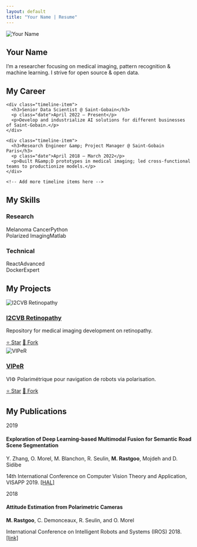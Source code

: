 ```yaml
---
layout: default
title: "Your Name | Resume"
---
```


<section id="about">
  <!-- decorative icons -->
  <div class="hero-icons">
    <i class="fab fa-python"></i>
    <i class="fab fa-ubuntu"></i>
    <i class="fas fa-terminal"></i>
    <i class="fas fa-graduation-cap"></i>
  </div>

  <!-- your photo & name -->
  <img src="your-photo.jpg" alt="Your Name">
  <h1>Your Name</h1>

  <!-- social links -->
  <div class="icons">
    <a href="https://github.com/username"><i class="fab fa-github"></i></a>
    <a href="https://twitter.com/username"><i class="fab fa-twitter"></i></a>
    <a href="https://linkedin.com/in/username"><i class="fab fa-linkedin"></i></a>
    <a href="mailto:email@example.com"><i class="fas fa-envelope"></i></a>
  </div>

  <p>
    I’m a researcher focusing on medical imaging, pattern recognition &amp; machine learning.
    I strive for open source &amp; open data.
  </p>
</section>

<section id="career">
  <h2>My Career</h2>
  <div class="timeline">

    <div class="timeline-item">
      <h3>Senior Data Scientist @ Saint-Gobain</h3>
      <p class="date">April 2022 – Present</p>
      <p>Develop and industrialize AI solutions for different businesses of Saint-Gobain.</p>
    </div>

    <div class="timeline-item">
      <h3>Research Engineer &amp; Project Manager @ Saint-Gobain Paris</h3>
      <p class="date">April 2018 – March 2022</p>
      <p>Built R&amp;D prototypes in medical imaging; led cross-functional teams to productionize models.</p>
    </div>

    <!-- Add more timeline items here -->

  </div>
</section>

<section id="skills">
  <h2>My Skills</h2>
  <div class="skill-container">
    <div class="skill-group">
      <h3>Research</h3>
      <div class="skill-item">
        <div class="skill-labels"><span>Melanoma Cancer</span><span>Python</span></div>
        <div class="skill-bar"><span class="skill-bar-fill" style="width:95%;"></span></div>
      </div>
      <div class="skill-item">
        <div class="skill-labels"><span>Polarized Imaging</span><span>Matlab</span></div>
        <div class="skill-bar"><span class="skill-bar-fill" style="width:80%;"></span></div>
      </div>
      <!-- More research skills -->
    </div>
    <div class="skill-group">
      <h3>Technical</h3>
      <div class="skill-item">
        <div class="skill-labels"><span>React</span><span>Advanced</span></div>
        <div class="skill-bar"><span class="skill-bar-fill" style="width:90%;"></span></div>
      </div>
      <div class="skill-item">
        <div class="skill-labels"><span>Docker</span><span>Expert</span></div>
        <div class="skill-bar"><span class="skill-bar-fill" style="width:95%;"></span></div>
      </div>
      <!-- More technical skills -->
    </div>
  </div>
</section>

<section id="projects">
  <h2>My Projects</h2>
  <div class="project-list">
    <div class="project">
      <img src="i2cvb-logo.png" alt="I2CVB Retinopathy">
      <h3><a href="https://github.com/username/i2cvb-retinopathy">I2CVB Retinopathy</a></h3>
      <p>Repository for medical imaging development on retinopathy.</p>
      <a class="btn" href="#">⭐ Star</a>
      <a class="btn" href="#">🍴 Fork</a>
    </div>
    <div class="project">
      <img src="viper-logo.png" alt="VIPeR">
      <h3><a href="https://github.com/username/viper">VIPeR</a></h3>
      <p>VI⚙ Polarimétrique pour navigation de robots via polarisation.</p>
      <a class="btn" href="#">⭐ Star</a>
      <a class="btn" href="#">🍴 Fork</a>
    </div>
  </div>
</section>

<section id="publications">
  <h2>My Publications</h2>
  <div class="publication">
    <div class="pub-year">2019</div>
    <h4>Exploration of Deep Learning-based Multimodal Fusion for Semantic Road Scene Segmentation</h4>
    <p>Y. Zhang, O. Morel, M. Blanchon, R. Seulin, <strong>M. Rastgoo</strong>, Mojdeh and D. Sidibe</p>
    <p>14th International Conference on Computer Vision Theory and Application, VISAPP 2019. <a href="#">[HAL]</a></p>
  </div>
  <div class="publication">
    <div class="pub-year">2018</div>
    <h4>Attitude Estimation from Polarimetric Cameras</h4>
    <p><strong>M. Rastgoo</strong>, C. Demonceaux, R. Seulin, and O. Morel</p>
    <p>International Conference on Intelligent Robots and Systems (IROS) 2018. <a href="#">[link]</a></p>
  </div>
  <!-- More publications -->
</section>
